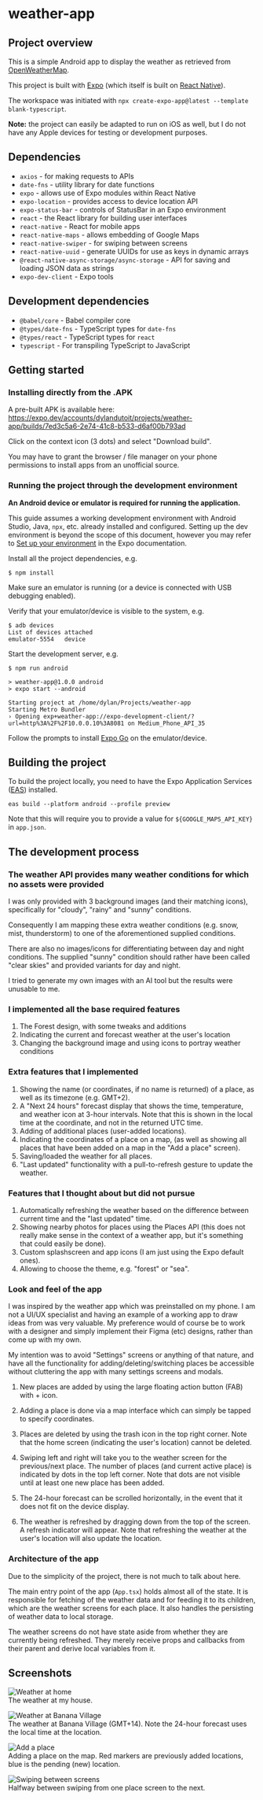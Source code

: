 # weather-app

## Project overview

This is a simple Android app to display the weather as retrieved from [OpenWeatherMap](https://openweathermap.org/).

This project is built with [Expo](https://expo.dev) (which itself is built on [React Native](https://reactnative.dev)).

The workspace was initiated with `npx create-expo-app@latest --template blank-typescript`.

**Note:** the project can easily be adapted to run on iOS as well, but I do not have any Apple devices for testing or development purposes.

## Dependencies

- `axios` - for making requests to APIs
- `date-fns` - utility library for date functions
- `expo` - allows use of Expo modules within React Native
- `expo-location` - provides access to device location API
- `expo-status-bar` - controls of StatusBar in an Expo environment
- `react` - the React library for building user interfaces
- `react-native` - React for mobile apps
- `react-native-maps` - allows embedding of Google Maps
- `react-native-swiper` - for swiping between screens
- `react-native-uuid` - generate UUIDs for use as keys in dynamic arrays
- `@react-native-async-storage/async-storage` - API for saving and loading JSON data as strings
- `expo-dev-client` - Expo tools

## Development dependencies

- `@babel/core` - Babel compiler core
- `@types/date-fns` - TypeScript types for `date-fns`
- `@types/react` - TypeScript types for `react`
- `typescript` - For transpiling TypeScript to JavaScript

## Getting started

### Installing directly from the .APK

A pre-built APK is available here:\
https://expo.dev/accounts/dylandutoit/projects/weather-app/builds/7ed3c5a6-2e74-41c8-b533-d6af00b793ad

Click on the context icon (3 dots) and select "Download build".

You may have to grant the browser / file manager on your phone permissions to install apps from an unofficial source.

### Running the project through the development environment

**An Android device or emulator is required for running the application.**

This guide assumes a working development environment with Android Studio, Java, `npx`, etc. already installed and configured. Setting up the dev environment is beyond the scope of this document, however you may refer to [Set up your environment](https://docs.expo.dev/get-started/set-up-your-environment/) in the Expo documentation.

Install all the project dependencies, e.g.

```
$ npm install
```

Make sure an emulator is running (or a device is connected with USB debugging enabled).

Verify that your emulator/device is visible to the system, e.g.

```
$ adb devices
List of devices attached
emulator-5554   device
```

Start the development server, e.g.

```
$ npm run android

> weather-app@1.0.0 android
> expo start --android

Starting project at /home/dylan/Projects/weather-app
Starting Metro Bundler
› Opening exp+weather-app://expo-development-client/?url=http%3A%2F%2F10.0.0.10%3A8081 on Medium_Phone_API_35
```

Follow the prompts to install [Expo Go](https://expo.dev/go) on the emulator/device.

## Building the project

To build the project locally, you need to have the Expo Application Services ([EAS](https://expo.dev/eas)) installed.

```
eas build --platform android --profile preview
```

Note that this will require you to provide a value for `${GOOGLE_MAPS_API_KEY}` in `app.json`.

## The development process

### The weather API provides many weather conditions for which no assets were provided

I was only provided with 3 background images (and their matching icons), specifically for "cloudy", "rainy" and "sunny" conditions.

Consequently I am mapping these extra weather conditions (e.g. snow, mist, thunderstorm) to one of the aforementioned supplied conditions.

There are also no images/icons for differentiating between day and night conditions. The supplied "sunny" condition should rather have been called "clear skies" and provided variants for day and night.

I tried to generate my own images with an AI tool but the results were unusable to me.

### I implemented all the base required features

1. The Forest design, with some tweaks and additions
2. Indicating the current and forecast weather at the user's location
3. Changing the background image and using icons to portray weather conditions

### Extra features that I implemented

1. Showing the name (or coordinates, if no name is returned) of a place, as well as its timezone (e.g. GMT+2).
2. A "Next 24 hours" forecast display that shows the time, temperature, and weather icon at 3-hour intervals. Note that this is shown in the local time at the coordinate, and not in the returned UTC time.
3. Adding of additional places (user-added locations).
4. Indicating the coordinates of a place on a map, (as well as showing all places that have been added on a map in the "Add a place" screen).
5. Saving/loaded the weather for all places.
6. "Last updated" functionality with a pull-to-refresh gesture to update the weather.

### Features that I thought about but did not pursue

1. Automatically refreshing the weather based on the difference between current time and the "last updated" time.
2. Showing nearby photos for places using the Places API (this does not really make sense in the context of a weather app, but it's something that could easily be done).
3. Custom splashscreen and app icons (I am just using the Expo default ones).
4. Allowing to choose the theme, e.g. "forest" or "sea".

### Look and feel of the app

I was inspired by the weather app which was preinstalled on my phone. I am not a UI/UX specialist and having an example of a working app to draw ideas from was very valuable. My preference would of course be to work with a designer and simply implement their Figma (etc) designs, rather than come up with my own.

My intention was to avoid "Settings" screens or anything of that nature, and have all the functionality for adding/deleting/switching places be accessible without cluttering the app with many settings screens and modals.

1. New places are added by using the large floating action button (FAB) with + icon.

2. Adding a place is done via a map interface which can simply be tapped to specify coordinates.

3. Places are deleted by using the trash icon in the top right corner. Note that the home screen (indicating the user's location) cannot be deleted.

4. Swiping left and right will take you to the weather screen for the previous/next place. The number of places (and current active place) is indicated by dots in the top left corner. Note that dots are not visible until at least one new place has been added.

5. The 24-hour forecast can be scrolled horizontally, in the event that it does not fit on the device display.

6. The weather is refreshed by dragging down from the top of the screen. A refresh indicator will appear. Note that refreshing the weather at the user's location will also update the location.

### Architecture of the app

Due to the simplicity of the project, there is not much to talk about here.

The main entry point of the app (`App.tsx`) holds almost all of the state. It is responsible for fetching of the weather data and for feeding it to its children, which are the weather screens for each place. It also handles the persisting of weather data to local storage.

The weather screens do not have state aside from whether they are currently being refreshed. They merely receive props and callbacks from their parent and derive local variables from it.

## Screenshots

![Weather at home](./screenshots/1.jpeg)\
The weather at my house.

![Weather at Banana Village](./screenshots/2.jpeg)\
The weather at Banana Village (GMT+14). Note the 24-hour forecast uses the local time at the location.

![Add a place](./screenshots/3.jpeg)\
Adding a place on the map. Red markers are previously added locations, blue is the pending (new) location.

![Swiping between screens](./screenshots/4.jpeg)\
Halfway between swiping from one place screen to the next.
